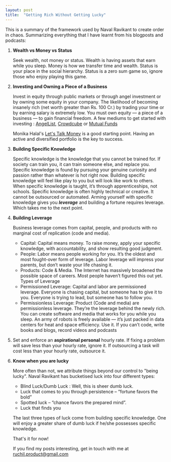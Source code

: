```yaml
---
layout: post
title:  "Getting Rich Without Getting Lucky"
---
```


This is a summary of the framework used by Naval Ravikant to create order in chaos. Summarizing everything that I have learnt from his blogposts and podcasts: 

1. **Wealth vs Money vs Status** 

   Seek wealth, not money or status. Wealth is having assets that earn while you sleep. Money is how we transfer time and wealth. Status is your place in the social hierarchy. Status is a zero sum game so,   ignore those who enjoy playing this game. 

2. **Investing and Owning a Piece of a Business**

   Invest in equity through public markets or through angel investment or by owning some equity in your 
   company. The likelihood of becoming insanely rich (net worth greater than Rs. 100 Cr.) by trading your time or by earning salary is extremely low. You must own equity — a piece of a business — to gain financial freedom. A few mediums to get started with investing : [AngelList][jekyll-Angellist], [Crowdcube][jekyll-crowdcube] or [Mutual Funds][jekyll-mutualfunds]

   Monika Halal's [Let's Talk Money][jekyll-book] is a good starting point. Having an active and diversified portfolio is the key to success. 

3. **Building Specific Knowledge** 

   Specific knowledge is the knowledge that you cannot be trained for. If society can train you, it can train someone else, and replace you. Specific knowledge is found by pursuing your genuine curiosity and passion rather than whatever is hot right now. Building specific knowledge will feel like play to you but will look like work to others. When specific knowledge is taught, it’s through apprenticeships, not schools. Specific knowledge is often highly technical or creative. It cannot be outsourced or automated. Arming yourself with specific knowledge gives you ***leverage*** and building a fortune requires leverage. Which takes me to the next point. 

4. **Building Leverage**

     Business leverage comes from capital, people, and products with no marginal cost of replication (code and media).
   * Capital: Capital means money. To raise money, apply your specific knowledge, with accountability, and show resulting good judgment.
   * People: Labor means people working for you. It’s the oldest and most fought-over form of leverage. Labor leverage will impress your parents, but don’t waste your life chasing it.
   * Products: Code & Media. The Internet has massively broadened the possible space of careers. Most people haven’t figured this out yet.
   Types of Leverage
   * Permissioned Leverage: Capital and labor are permissioned leverage. Everyone is chasing capital, but someone has to give it to you. Everyone is trying to lead, but someone has to follow you.
   * Permissionless Leverage: Product (Code and media) are permissionless leverage. They’re the leverage behind the newly rich. You can create software and media that works for you while you sleep. An army of robots is freely available — it’s just packed in data centers for heat and space efficiency. Use it. If you can’t code, write books and blogs, record videos and podcasts

5.  Set and enforce an **aspirational personal** hourly rate. If fixing a problem will save less than your 
   hourly rate, ignore it. If outsourcing a task will cost less than your hourly rate, outsource it.

6. **Know when you are lucky** 

   More often than not, we attribute things beyond our control to "being lucky". Naval Ravikant has bucketised luck into four different types: 

   * Blind Luck/Dumb Luck : Well, this is sheer dumb luck.
   * Luck that comes to you through persistence – “fortune favors the bold”
   * Spotted luck – “chance favors the prepared mind”. 
   * Luck that finds you 
   
   The last three types of luck come from building specific knowledge. One will enjoy a greater share of dumb luck if he/she possesses specific knowledge. 

   That's it for now! 

   If you find my posts interesting, get in touch with me at ruchil.product@gmail.com

   [jekyll-Angellist]: https://angel.co
   [jekyll-crowdcube]: https://www.crowdcube.com
   [jekyll-mutualfunds]: https://en.wikipedia.org/wiki/Mutual_fund
   [jekyll-book]: https://www.amazon.in/s?k=lets+talk+money&adgrpid=58389672949&ext_vrnc=hi&gclid=EAIaIQobChMIzdb25v_76gIVDSQrCh2PSAQoEAAYAiAAEgLqNPD_BwE&hvadid=426078221670&hvdev=c&hvlocphy=1007765&hvnetw=g&hvqmt=e&hvrand=5468676216733939630&hvtargid=kwd-330135955363&hydadcr=23639_1979266&tag=googinhydr1-21&ref=pd_sl_7uqirjrj4i_e













    














